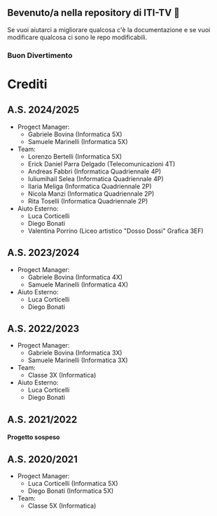 ## Bevenuto/a nella repository di ITI-TV 👋
Se vuoi aiutarci a migliorare qualcosa c'è la documentazione e se vuoi modificare qualcosa ci sono le repo modificabili.
### Buon Divertimento


# Crediti
## A.S. 2024/2025
- Progect Manager:
  - Gabriele Bovina (Informatica 5X)
  - Samuele Marinelli (Informatica 5X)
- Team:
  - Lorenzo Bertelli (Informatica 5X)
  - Erick Daniel Parra Delgado (Telecomunicazioni 4T)
  - Andreas Fabbri (Informatica Quadriennale 4P)
  - Iuliumihail Selea (Informatica Quadriennale 4P)
  - Ilaria Meliga (Informatica Quadriennale 2P)
  - Nicola Manzi (Informatica Quadriennale 2P)
  - Rita Toselli (Informatica Quadriennale 2P)
- Aiuto Esterno:
  - Luca Corticelli
  - Diego Bonati
  - Valentina Porrino (Liceo artistico "Dosso Dossi" Grafica 3EF)

## A.S. 2023/2024
- Progect Manager:
  - Gabriele Bovina (Informatica 4X)
  - Samuele Marinelli (Informatica 4X)
- Aiuto Esterno:
  - Luca Corticelli
  - Diego Bonati

## A.S. 2022/2023
- Progect Manager:
  - Gabriele Bovina (Informatica 3X)
  - Samuele Marinelli (Informatica 3X)
- Team:
  - Classe 3X (Informatica)
- Aiuto Esterno:
  - Luca Corticelli
  - Diego Bonati

## A.S. 2021/2022
#### Progetto sospeso

## A.S. 2020/2021
- Progect Manager:
  - Luca Corticelli (Informatica 5X)
  - Diego Bonati (Informatica 5X)
- Team:
  - Classe 5X (Informatica)
